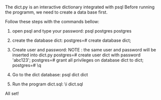 The dict.py is an interactive dictionary integrated with psql
Before running the programm, we need to create a data base first.

Follow these steps with the commands bellow:

1. open psql and type your password:
psql postgres postgres

2. create the database dict:
postgres=# create database dict;

3. Create user and password:
NOTE : the same user and password will be inserted into dict.py
postgres=# create user dict with password 'abc123';
postgres=# grant all privileges on database dict to dict;
postgres=# \q

4. Go to the dict database:
psql dict dict

5. Run the program dict.sql:
\i dict.sql

All set!